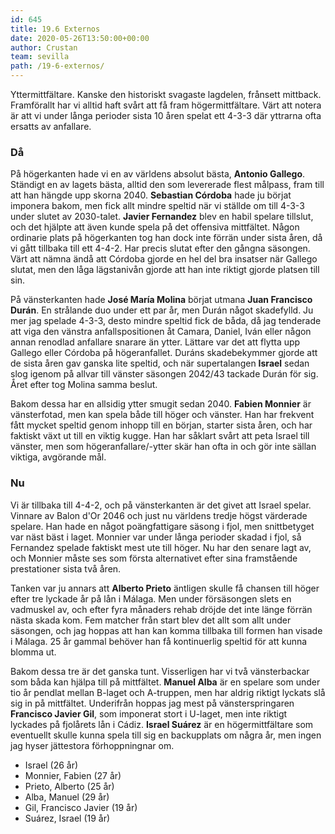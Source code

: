 ```yaml
---
id: 645
title: 19.6 Externos
date: 2020-05-26T13:50:00+00:00
author: Crustan
team: sevilla
path: /19-6-externos/
---
```


Yttermittfältare. Kanske den historiskt svagaste lagdelen, frånsett mittback. Framförallt har vi alltid haft svårt att få fram högermittfältare. Värt att notera är att vi under långa perioder sista 10 åren spelat ett 4-3-3 där yttrarna ofta ersatts av anfallare.

### Då

På högerkanten hade vi en av världens absolut bästa, **Antonio Gallego**. Ständigt en av lagets bästa, alltid den som levererade flest målpass, fram till att han hängde upp skorna 2040. **Sebastian Córdoba** hade ju börjat imponera bakom, men fick allt mindre speltid när vi ställde om till 4-3-3 under slutet av 2030-talet. **Javier Fernandez** blev en habil spelare tillslut, och det hjälpte att även kunde spela på det offensiva mittfältet. Någon ordinarie plats på högerkanten tog han dock inte förrän under sista åren, då vi gått tillbaka till ett 4-4-2. Har precis slutat efter den gångna säsongen. Värt att nämna ändå att Córdoba gjorde en hel del bra insatser när Gallego slutat, men den låga lägstanivån gjorde att han inte riktigt gjorde platsen till sin.

På vänsterkanten hade **José María Molina** börjat utmana **Juan Francisco Durán**. En strålande duo under ett par år, men Durán något skadefylld. Ju mer jag spelade 4-3-3, desto mindre speltid fick de båda, då jag tenderade att viga den vänstra anfallspositionen åt Camara, Daniel, Iván eller någon annan renodlad anfallare snarare än ytter. Lättare var det att flytta upp Gallego eller Córdoba på högeranfallet. Duráns skadebekymmer gjorde att de sista åren gav ganska lite speltid, och när supertalangen **Israel** sedan slog igenom på allvar till vänster säsongen 2042/43 tackade Durán för sig. Året efter tog Molina samma beslut.

Bakom dessa har en allsidig ytter smugit sedan 2040. **Fabien Monnier** är vänsterfotad, men kan spela både till höger och vänster. Han har frekvent fått mycket speltid genom inhopp till en början, starter sista åren, och har faktiskt växt ut till en viktig kugge. Han har såklart svårt att peta Israel till vänster, men som högeranfallare/-ytter skär han ofta in och gör inte sällan viktiga, avgörande mål.

### Nu

Vi är tillbaka till 4-4-2, och på vänsterkanten är det givet att Israel spelar. Vinnare av Balon d'Or 2046 och just nu världens tredje högst värderade spelare. Han hade en något poängfattigare säsong i fjol, men snittbetyget var näst bäst i laget. Monnier var under långa perioder skadad i fjol, så Fernandez spelade faktiskt mest ute till höger. Nu har den senare lagt av, och Monnier måste ses som första alternativet efter sina framstående prestationer sista två åren.

Tanken var ju annars att **Alberto Prieto** äntligen skulle få chansen till höger efter tre lyckade år på lån i Málaga. Men under försäsongen slets en vadmuskel av, och efter fyra månaders rehab dröjde det inte länge förrän nästa skada kom. Fem matcher från start blev det allt som allt under säsongen, och jag hoppas att han kan komma tillbaka till formen han visade i Málaga. 25 år gammal behöver han få kontinuerlig speltid för att kunna blomma ut.

Bakom dessa tre är det ganska tunt. Visserligen har vi två vänsterbackar som båda kan hjälpa till på mittfältet. **Manuel Alba** är en spelare som under tio år pendlat mellan B-laget och A-truppen, men har aldrig riktigt lyckats slå sig in på mittfältet. Underifrån hoppas jag mest på vänsterspringaren **Francisco Javier Gil**, som imponerat stort i U-laget, men inte riktigt lyckades på fjolårets lån i Cádiz. **Israel Suárez** är en högermittfältare som eventuellt skulle kunna spela till sig en backupplats om några år, men ingen jag hyser jättestora förhoppningnar om.

- Israel (26 år)
- Monnier, Fabien (27 år)
- Prieto, Alberto (25 år)
- Alba, Manuel (29 år)
- Gil, Francisco Javier (19 år)
- Suárez, Israel (19 år)
